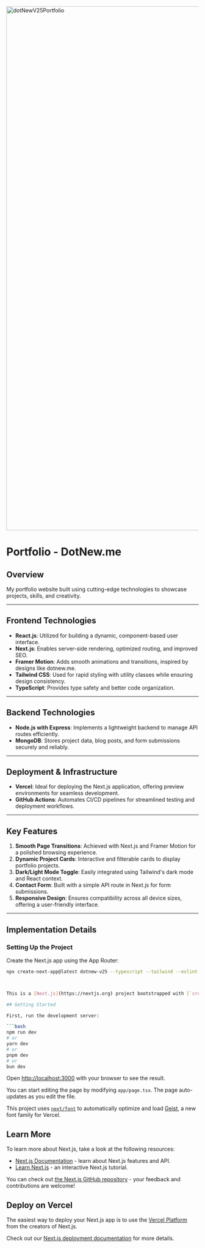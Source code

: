 <img width="1368" alt="dotNewV25Portfolio" src="https://github.com/user-attachments/assets/00e3af5c-611c-4d6b-85b7-d328111c37df" />


# Portfolio - DotNew.me

## Overview
My portfolio website built using cutting-edge technologies to showcase projects, skills, and creativity.

---

## Frontend Technologies
- **React.js**: Utilized for building a dynamic, component-based user interface.
- **Next.js**: Enables server-side rendering, optimized routing, and improved SEO.
- **Framer Motion**: Adds smooth animations and transitions, inspired by designs like dotnew.me.
- **Tailwind CSS**: Used for rapid styling with utility classes while ensuring design consistency.
- **TypeScript**: Provides type safety and better code organization.

---

## Backend Technologies
- **Node.js with Express**: Implements a lightweight backend to manage API routes efficiently.
- **MongoDB**: Stores project data, blog posts, and form submissions securely and reliably.

---

## Deployment & Infrastructure
- **Vercel**: Ideal for deploying the Next.js application, offering preview environments for seamless development.
- **GitHub Actions**: Automates CI/CD pipelines for streamlined testing and deployment workflows.

---

## Key Features
1. **Smooth Page Transitions**: Achieved with Next.js and Framer Motion for a polished browsing experience.
2. **Dynamic Project Cards**: Interactive and filterable cards to display portfolio projects.
3. **Dark/Light Mode Toggle**: Easily integrated using Tailwind's dark mode and React context.
4. **Contact Form**: Built with a simple API route in Next.js for form submissions.
5. **Responsive Design**: Ensures compatibility across all device sizes, offering a user-friendly interface.

---

## Implementation Details

### Setting Up the Project
Create the Next.js app using the App Router:

```bash
npx create-next-app@latest dotnew-v25 --typescript --tailwind --eslint



This is a [Next.js](https://nextjs.org) project bootstrapped with [`create-next-app`](https://nextjs.org/docs/app/api-reference/cli/create-next-app).

## Getting Started

First, run the development server:

```bash
npm run dev
# or
yarn dev
# or
pnpm dev
# or
bun dev
```

Open [http://localhost:3000](http://localhost:3000) with your browser to see the result.

You can start editing the page by modifying `app/page.tsx`. The page auto-updates as you edit the file.

This project uses [`next/font`](https://nextjs.org/docs/app/building-your-application/optimizing/fonts) to automatically optimize and load [Geist](https://vercel.com/font), a new font family for Vercel.

## Learn More

To learn more about Next.js, take a look at the following resources:

- [Next.js Documentation](https://nextjs.org/docs) - learn about Next.js features and API.
- [Learn Next.js](https://nextjs.org/learn) - an interactive Next.js tutorial.

You can check out [the Next.js GitHub repository](https://github.com/vercel/next.js) - your feedback and contributions are welcome!

## Deploy on Vercel

The easiest way to deploy your Next.js app is to use the [Vercel Platform](https://vercel.com/new?utm_medium=default-template&filter=next.js&utm_source=create-next-app&utm_campaign=create-next-app-readme) from the creators of Next.js.

Check out our [Next.js deployment documentation](https://nextjs.org/docs/app/building-your-application/deploying) for more details.
